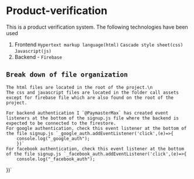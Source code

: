 # Product-verification
This is a product verification system.
The following technologies have been used
1. Frontend 
    `Hypertext markup language(html)`
    `Cascade style sheet(css)`
    `Javascript(js)`
2. Backend - `Firebase`

## `Break down of file organization`
    The html files are located in the root of the project.\n
    The css and javascript files are located in the folder call assets except for firebase file which are also found on the root of the project.
    
    For backend authentication I `@PaymasterMax` has created event listeners at the bottom of the signup.js file where the backend is expected to be connected to the firestore.
    For google authentication, check this event listener at the bottom of the file signup.js `_google_auth.addEventListener('click',(e)=>{
		console.log("_google_auth");
        })`
    For facebook authentication, check this event listener at the bottom of the file signup.js `_facebook_auth.addEventListener('click',(e)=>{
		console.log("_facebook_auth");
})`
        
